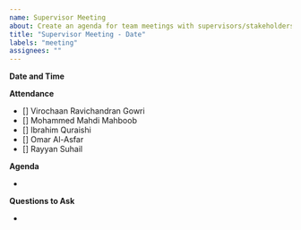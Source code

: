 ```yaml
---
name: Supervisor Meeting
about: Create an agenda for team meetings with supervisors/stakeholders.
title: "Supervisor Meeting - Date"
labels: "meeting"
assignees: ""
---
```


**Date and Time**

**Attendance**

- [] Virochaan Ravichandran Gowri
- [] Mohammed Mahdi Mahboob
- [] Ibrahim Quraishi
- [] Omar Al-Asfar
- [] Rayyan Suhail

**Agenda**

-

**Questions to Ask**

-
